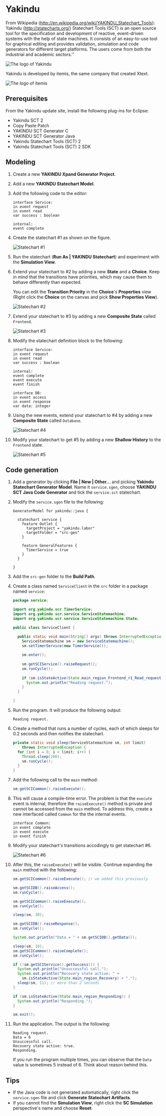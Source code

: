 Yakindu
=======

From Wikipedia (<http://en.wikipedia.org/wiki/YAKINDU_Statechart_Tools>): Yakindu (<http://statecharts.org/>) Statechart Tools (SCT) is an open source tool for the specification and development of reactive, event-driven systems with the help of state machines. It consists of an easy-to-use tool for graphical editing and provides validation, simulation and code generators for different target platforms. The users come from both the industrial and academic sectors.''

![The logo of Yakindu](mdsd/2014/yakindu/yakindu_logo.png)

Yakindu is developed by itemis, the same company that created Xtext.

![The logo of itemis](mdsd/2014/yakindu/itemis_logo.png)

Prerequisites
-------------

From the Yakindu update site, install the following plug-ins for Eclipse:

* Yakindu SCT 2
* Copy Paste Patch
* YAKINDU SCT Generator C
* YAKINDU SCT Generator Java
* Yakindu Statechart Tools (SCT) 2
* Yakindu Statechart Tools (SCT) 2 SDK


Modeling
--------

1. Create a new **YAKINDU Xpand Generator Project**.

1. Add a new **YAKINDU Statechart Model**.

1. Add the following code to the editor:

    ```
    interface Service:
    in event request
    in event read
    var success : boolean
    
    internal:
    event complete
    ```

1. Create the statechart #1 as shown on the figure.

    ![Statechart #1](mdsd/2014/yakindu/statechart_1.png)

1. Run the statechart (**Run As | YAKINDU Statechart**) and experiment with the **Simulation View**.

1. Extend your statechart to #2 by adding a new **State** and a **Choice**. Keep in mind that the transitions have priorities, which may cause them to behave differently than expected.
    
    You can edit the **Transition Priority** in the **Choice**'s **Properties** view (Right click the **Choice** on the canvas and pick **Show Properties View**).
    
    ![Statechart #2](mdsd/2014/yakindu/statechart_2.png)
    
1. Extend your statechart to #3 by adding a new **Composite State** called ``Frontend``.
    
    ![Statechart #3](mdsd/2014/yakindu/statechart_3.png)
    
1. Modify the statechart definition block to the following:

    ```
    interface Service:
    in event request
    in event read
    var success : boolean

    internal:
    event complete
    event execute
    event finish

    interface DB:
    in event access
    in event response
    var data: integer 
    ```
    
1. Using the new events, extend your statechart to #4 by adding a new **Composite State** called ``Database``.
    
    ![Statechart #4](mdsd/2014/yakindu/statechart_4.png)
    
1. Modify your statechart to get #5 by adding a new **Shallow History** to the ``Frontend`` state.
    
    ![Statechart #5](mdsd/2014/yakindu/statechart_5.png)

Code generation
---------------
    
1. Add a generator by clicking **File | New | Other...** and picking **Yakindu Statechart Generator Model**. Name it ``service.sgen``, choose **YAKINDU SCT Java Code Generator** and tick the ``service.sct`` statechart.
    
1. Modify the ``service.sgen`` file to the following:
    
    ```
    GeneratorModel for yakindu::java {

      statechart service {
        feature Outlet {
          targetProject = "yakindu.labor"
          targetFolder = "src-gen"
        }
          
        feature GeneralFeatures {
          TimerService = true
        }
      }
      
    }
    ```    
    
1. Add the ``src-gen`` folder to the **Build Path**.
    
1. Create a class named ``ServiceClient`` in the ``src`` folder in a package named ``service``:
    
    ```java
    package service;

    import org.yakindu.scr.TimerService;
    import org.yakindu.scr.service.ServiceStatemachine;
    import org.yakindu.scr.service.ServiceStatemachine.State;

    public class ServiceClient {

      public static void main(String[] args) throws InterruptedException {
        ServiceStatemachine sm = new ServiceStatemachine();
        sm.setTimerService(new TimerService());
        
        sm.enter();
        
        sm.getSCIService().raiseRequest();
        sm.runCycle();
        
        if (sm.isStateActive(State.main_region_Frontend_r1_Read_request)) {
          System.out.println("Reading request.");
        }
      }

    }
    ```
    
1. Run the program. It will produce the following output:

    ```
    Reading request.
    ```
    
    
1. Create a method that runs a number of cycles, each of which sleeps for 0.2 seconds and then notifies the statechart.

    ```java
    private static void sleep(ServiceStatemachine sm, int limit)
        throws InterruptedException {
      for (int i = 0; i < limit; i++) {
        Thread.sleep(200);
        sm.runCycle();
      }
    }
    ```
    
1. Add the following call to the ``main`` method:

    ```java
    sm.getSCICommon().raiseExecute();
    ```

1. This will cause a compile-time error. The problem is that the ``execute`` event is internal, therefore the ``raiseExecute()`` method is private and cannot be accessed from the ``main`` method. To address this, create a new interfaced called ``Common`` for the the internal events.
    
    ```
    interface Common:
    in event complete
    in event execute
    in event finish
    ```
    
1. Modify your statechart's transitions accodingly to get statechart #6.

    ![Statechart #6](mdsd/2014/yakindu/statechart_6.png)        
    
1. After this, the ``raiseExecute()`` will be visible. Continue expanding the ``main`` method with the following:
    
    ```java
    sm.getSCICommon().raiseExecute(); // we added this previously
    
    sm.getSCIDB().raiseAccess();
    sm.runCycle();
    
    sm.getSCICommon().raiseExecute();
    sm.runCycle();
    
    sleep(sm, 30);
    
    sm.getSCIDB().raiseResponse();
    sm.runCycle();

    System.out.println("Data = " + sm.getSCIDB().getData());
    
    sleep(sm, 10);
    sm.getSCICommon().raiseComplete();
    sm.runCycle();
    
    if (!sm.getSCIService().getSuccess()) {
      System.out.println("Unsuccessful call.");
      System.out.println("Recovery state active: " + 
        sm.isStateActive(State.main_region_Recovery) + ".");
      sleep(sm, 11); // more than 2 seconds
    }
    
    if (sm.isStateActive(State.main_region_Responding)) {
      System.out.println("Responding.");
    }
    
    sm.exit();
    ```
    
1. Run the application. The output is the following:
    
    ```
    Reading request.
    Data = 6
    Unsuccessful call.
    Recovery state active: true.
    Responding.
    ```

    If you run the program multiple times, you can observe that the ``Data`` value is sometimes 5 instead of 6. Think about reason behind this.
    
Tips
----

* If the Java code is not generated automatically, right click the ``service.sgen`` file and click **Generate Statechart Artifacts**.
* If you cannot find the **Simulation View**, right click the **SC Simulation** perspective's name and choose **Reset**.
